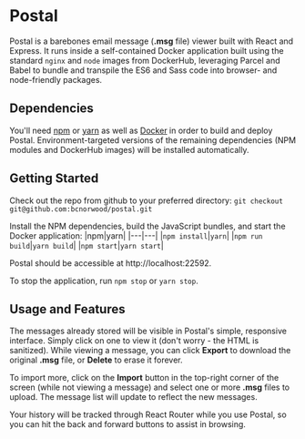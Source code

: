 # Postal
Postal is a barebones email message (**.msg** file) viewer built with React and Express. It runs inside a self-contained Docker application built using the standard `nginx` and `node` images from DockerHub, leveraging Parcel and Babel to bundle and transpile the ES6 and Sass code into browser- and node-friendly packages.

## Dependencies
You'll need [npm](https://www.npmjs.com/) or [yarn](https://yarnpkg.com/) as well as [Docker](https://www.docker.com/) in order to build and deploy Postal. Environment-targeted versions of the remaining dependencies (NPM modules and DockerHub images) will be installed automatically.

## Getting Started
Check out the repo from github to your preferred directory:
`git checkout git@github.com:bcnorwood/postal.git`

Install the NPM dependencies, build the JavaScript bundles, and start the Docker application:
|npm|yarn|
|---|---|
|`npm install`|`yarn`|
|`npm run build`|`yarn build`|
|`npm start`|`yarn start`|

Postal should be accessible at http://localhost:22592.

To stop the application, run `npm stop` or `yarn stop`.

## Usage and Features
The messages already stored will be visible in Postal's simple, responsive interface. Simply click on one to view it (don't worry - the HTML is sanitized). While viewing a message, you can click **Export** to download the original **.msg** file, or **Delete** to erase it forever.

To import more, click on the **Import** button in the top-right corner of the screen (while not viewing a message) and select one or more **.msg** files to upload. The message list will update to reflect the new messages.

Your history will be tracked through React Router while you use Postal, so you can hit the back and forward buttons to assist in browsing.
